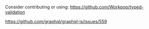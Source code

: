 Consider contributing or using:
https://github.com/Workpop/typed-validation

https://github.com/graphql/graphql-js/issues/559
